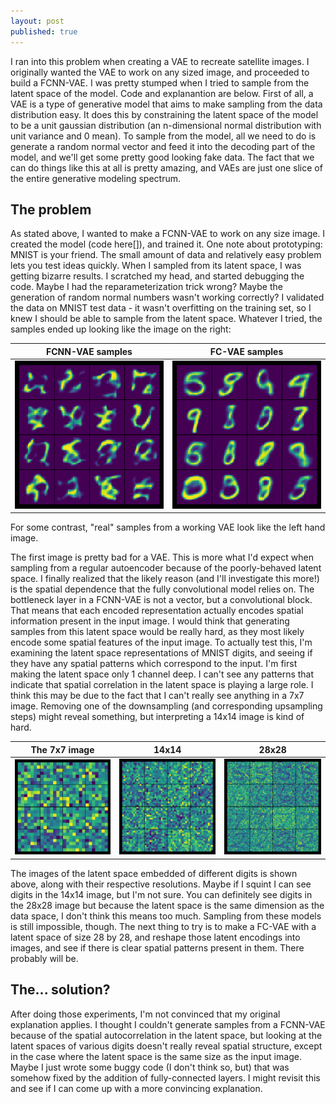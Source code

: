 ```yaml
---
layout: post
published: true
---
```


I ran into this problem when creating a VAE to recreate satellite images.
I originally wanted the VAE to work on any sized image, and proceeded to build
a FCNN-VAE. I was pretty stumped when I tried to sample from the latent space
of the model.
Code and explanantion are below. First of all, a VAE is a type of generative
model that aims to make sampling from the data distribution easy. It does this by
constraining the latent space of the model to be a unit gaussian distribution 
(an n-dimensional normal distribution with unit variance and 0 mean). To sample
from the model, all we need to do is generate a random normal vector and feed it 
into the decoding part of the model, and we'll get some pretty good looking fake
data. The fact that we can do things like this at all is pretty amazing, and VAEs 
are just one slice of the entire generative modeling spectrum.

## The problem

As stated above, I wanted to make a FCNN-VAE to work on any size image.
I created the model (code here[]), and trained it. One note about prototyping:
MNIST is your friend. The small amount of data and relatively easy problem lets
you test ideas quickly. 
When I sampled from its latent space, I was getting bizarre results. I scratched my head,
and started debugging the code. Maybe I had the reparameterization trick wrong? Maybe
the generation of random normal numbers wasn't working correctly? I validated the data on 
MNIST test data - it wasn't overfitting on the training set, so I knew I should be able to
sample from the latent space. Whatever I tried, the samples ended up looking like the image
on the right:

FCNN-VAE samples             | FC-VAE samples
:-------------------------:|:-------------------------:
![](/assets/img/fcnn_vae.png) | ![](/assets/img/fc_vae.png)

For some contrast, "real" samples from a working VAE look like the left hand image.

The first image is pretty bad for a VAE. This is more what I'd expect when sampling
from a regular autoencoder because of the poorly-behaved latent space.
I finally realized that the likely reason (and I'll investigate this more!) is the 
spatial dependence that the fully convolutional model relies on. The bottleneck layer
in a FCNN-VAE is not a vector, but a convolutional block. That means that each encoded
representation actually encodes spatial information present in the input image. I would
think that generating samples from this latent space would be really hard, as they most likely
encode some spatial features of the input image. To actually test this, I'm examining
the latent space representations of MNIST digits, and seeing if they have any spatial
patterns which correspond to the input. I'm first making the latent space only 1 channel deep.
I can't see any patterns that indicate that spatial correlation in the latent space is playing a
large role. I think this may be due to the fact that I can't really see anything in a 7x7 image.
Removing one of the downsampling (and corresponding upsampling steps) might reveal something, but
interpreting a 14x14 image is kind of hard. 

The 7x7 image             |  14x14          | 28x28
:-------------------------:|:-------------------------:|:-------------------------:
![](/assets/img/fcnn_vae_embedding2downsample.png) | ![](/assets/img/fcnn_vae_embedding_1_downsample.png) | ![](/assets/img/fcnn_vae_embedding_no_downsample.png) |

The images of the latent space embedded of different digits is shown above, along with
their respective resolutions. Maybe if I squint I can see digits in the 14x14 image,
but I'm not sure. You can definitely see digits in the 28x28 image but because
the latent space is the same dimension as the data space, I don't think this means too much.
Sampling from these models is still impossible, though. The next thing to try is to make
a FC-VAE with a latent space of size 28 by 28, and reshape those latent encodings into images,
and see if there is clear spatial patterns present in them. There probably will be.

## The... solution?

After doing those experiments, I'm not convinced that my original explanation applies. 
I thought I couldn't generate samples from a FCNN-VAE because of the spatial autocorrelation
in the latent space, but looking at the latent spaces of various digits doesn't really reveal
spatial structure, except in the case where the latent space is the same size as the input image.
Maybe I just wrote some buggy code (I don't think so, but) that was somehow fixed by the addition
of fully-connected layers. I might revisit this and see if I can come up with a more convincing 
explanation.












